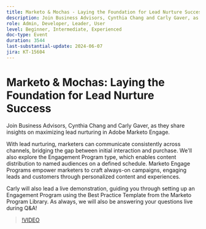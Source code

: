 ```yaml
---
title: Marketo & Mochas - Laying the Foundation for Lead Nurture Success
description: Join Business Advisors, Cynthia Chang and Carly Gaver, as they share insights on maximizing lead nurturing in Adobe Marketo Engage. With lead nurturing, marketers can communicate consistently across channels, bridging the gap between initial interaction and purchase. We'll also explore the Engagement Program type, which enables content distribution to named audiences on a defined schedule. Marketo Engage Programs empower marketers to craft always-on campaigns, engaging leads and customers through personalized content and experiences. Carly will also lead a live demonstration, guiding you through setting up an Engagement Program using the Best Practice Template from the Marketo Program Library. As always, we will also be answering your questions live during Q&A!
role: Admin, Developer, Leader, User
level: Beginner, Intermediate, Experienced
doc-type: Event
duration: 3544
last-substantial-update: 2024-06-07
jira: KT-15604
---
```


# Marketo & Mochas: Laying the Foundation for Lead Nurture Success

Join Business Advisors, Cynthia Chang and Carly Gaver, as they share insights on maximizing lead nurturing in Adobe Marketo Engage. 

With lead nurturing, marketers can communicate consistently across channels, bridging the gap between initial interaction and purchase. We'll also explore the Engagement Program type, which enables content distribution to named audiences on a defined schedule. Marketo Engage Programs empower marketers to craft always-on campaigns, engaging leads and customers through personalized content and experiences. 

Carly will also lead a live demonstration, guiding you through setting up an Engagement Program using the Best Practice Template from the Marketo Program Library. As always, we will also be answering your questions live during Q&A!

>[!VIDEO](https://video.tv.adobe.com/v/3429436/?learn=on)
